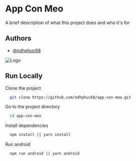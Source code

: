 
# App Con Meo

A brief description of what this project does and who it's for


## Authors

- [@ndhphuc68](https://github.com/ndhphuc68)


![Logo](https://i.imgur.com/UKVXWnS.png)


## Run Locally

Clone the project

```bash
  git clone https://github.com/ndhphuc68/app-con-meo.git
```

Go to the project directory

```bash
  cd app-con-meo
```

Install dependencies

```bash
  npm install || yarn install
```

Run android

```bash
  npm run android || yarn android
```

